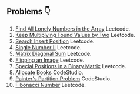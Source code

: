## Problems 👇

1)  [Find All Lonely Numbers in the Array](https://leetcode.com/problems/find-all-lonely-numbers-in-the-array/) Leetcode.
2)  [Keep Multiplying Found Values by Two](https://leetcode.com/problems/keep-multiplying-found-values-by-two/) Leetcode.
3)  [Search Insert Position](https://leetcode.com/problems/search-insert-position/) Leetcode.
4)  [Single Number II](https://leetcode.com/problems/single-number-ii/) Leetcode.
5)  [Matrix Diagonal Sum](https://leetcode.com/problems/matrix-diagonal-sum/) Leetcode.
6)  [Flipping an Image](https://leetcode.com/problems/flipping-an-image/) Leetcode.
7)  [Special Positions in a Binary Matrix](https://leetcode.com/problems/special-positions-in-a-binary-matrix/) Leetcode.
8)  [Allocate Books](https://www.codingninjas.com/codestudio/problems/allocate-books_1090540) CodeStudio.
9)  [Painter's Partition Problem](https://www.codingninjas.com/codestudio/problems/painter-s-partition-problem_1089557) CodeStudio.
10) [Fibonacci Number](https://leetcode.com/problems/fibonacci-number/) Leetcode.
